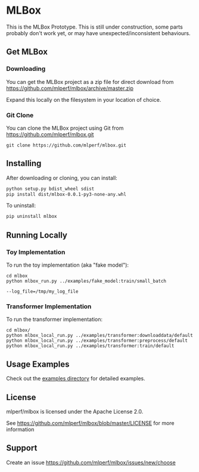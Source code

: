 # MLBox

This is the MLBox Prototype. This is  still under construction, some parts probably don't work yet, or may have unexpected/inconsistent behaviours.

## Get MLBox

### Downloading

You can get the MLBox project as a zip file for direct download from https://github.com/mlperf/mlbox/archive/master.zip

Expand this locally on the filesystem in your location of choice.

### Git Clone

You can clone the MLBox project using Git from https://github.com/mlperf/mlbox.git

```git clone https://github.com/mlperf/mlbox.git```

## Installing

After downloading or cloning, you can install:

```sh
python setup.py bdist_wheel sdist
pip install dist/mlbox-0.0.1-py3-none-any.whl
```

To uninstall:

```sh
pip uninstall mlbox
```

## Running Locally

### Toy Implementation

To run the toy implementation (aka "fake model"): 

```# NOTICE: This is not yet fully implemented. This will print a docker command simliar to what will be run.
cd mlbox
python mlbox_run.py ../examples/fake_model:train/small_batch
```

```# To override and specify different files, 
--log_file=/tmp/my_log_file
```

### Transformer Implementation

To run the transformer implementation: 

```
cd mlbox/
python mlbox_local_run.py ../examples/transformer:downloaddata/default
python mlbox_local_run.py ../examples/transformer:preprocess/default
python mlbox_local_run.py ../examples/transformer:train/default
```

## Usage Examples

Check out the [examples directory](examples) for detailed examples.

## License
mlperf/mlbox is licensed under the Apache License 2.0. 

See https://github.com/mlperf/mlbox/blob/master/LICENSE for more information

## Support

Create an issue https://github.com/mlperf/mlbox/issues/new/choose
